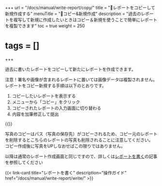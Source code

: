 +++
url = "/docs/manual/write-report/copy/"
title = "📄レポートをコピーして新規作成する"
menuTitle = "📄コピー&新規作成"
description = "過去のレポートを複写して新規に作成したいときはコピー＆新規を使うことで簡単にレポートを複製できます"
toc = true
weight = 250
# tags = []
+++

過去に書いたレポートをコピーして新たにレポートを作成できます。

注意！署名や画像が含まれるレポートに置いては画像データは複製されません。
レポートをコピー新規する手順は以下のとおりです。

1. コピーしたいレポートを表示する
1. メニューから「コピー」をクリック
1. コピーされたレポートの入力画面に切り替わる
1. 内容を加筆修正して提出

{{<icatch filename="img/copy" msg="一から入力するのが大変な場合はコピー作成も便利です">}}

写真のコピーはパス（写真の保存先）がコピーされるため、コピー元のレポートを削除するとこちらのレポートの写真も削除されることに注意してください。
コピー作成後に写真をUPしなおせばこの限りではありません。

以降は通常のレポート作成画面と同じですので、詳しくは[レポートを書く](/docs/manual/write-report/write/)の記事を参照してください

{{< link-card title="レポートを書く" description="操作ガイド" href="/docs/manual/write-report/write/" >}}
